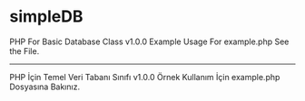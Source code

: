simpleDB
========

PHP For Basic Database Class v1.0.0
Example Usage For example.php See the File.

----------------------------------------------

PHP İçin Temel Veri Tabanı Sınıfı v1.0.0
Örnek Kullanım İçin example.php Dosyasına Bakınız.
